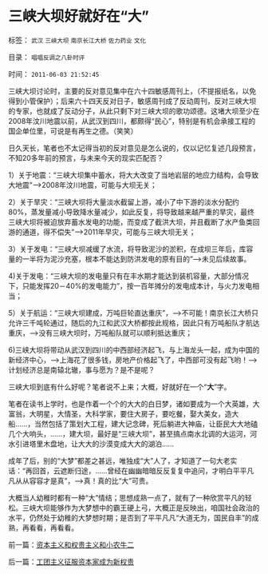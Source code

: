 # 三峡大坝好就好在“大”

标签： `武汉` `三峡大坝` `南京长江大桥` `佐力药业` `文化` 

目录： `唱唱反调之八卦时评`

时间： `2011-06-03 21:52:45`

三峡大坝讨论时，主要的反对意见集中在六十四敏感周刊上，（不提报纸名，以免得到小管保护）；后来六十四天反对日子，敏感周刊成了反动周刊，反对三峡大坝的专家，也就成了反动分子，从此只剩下对三峡大坝的歌功颂德。这堵大坝至少在2008年汶川地震以前，从武汉到四川，都颇得“民心”，特别是有机会承接工程的国企单位里，可说是有再生之德。（笑笑）

日久天长，笔者也不太记得当初的反对意见是怎么说的，仅以记忆复述几段预言，不知20多年前的预言，与未来今天的现实匹配否？

1）关于地震：“三峡大坝集中蓄水，将大大改变了当地岩层的地应力结构，会导致大地震”——>2008年汶川地震，可能与大坝无关；

2）关于旱灾：“三峡大坝将大量淡水截留上游，减小了中下游的淡水分配约80%，蒸发量减小导致降水量减少，如此反复，将导致越来越严重的旱灾，最终三峡大坝将被迫放弃蓄水发电的功能，而变成了截洪大坝，并且截断了水产鱼类回游的通道，得不偿失”——>2011年早灾，可能与三峡大坝无关；

3）关于发电：“三峡大坝减缓了水流，将导致泥沙的淤积，在成坝三年后，库容量的一半将为泥沙充塞，根本不能达到防洪发电的原有目的”——>未见后续故事。

4)关于发电：“三峡大坝的发电量只有在丰水期才能达到装机容量，大部分情况下，只能发挥20－40%的发电能力”，按一百年摊分的发电成本计，与火力发电相当；

5）关于航运：“三峡大坝建成，万吨巨轮直达重庆”，——>不可能！南京长江大桥只允许三千吨轮通过，随后的九江和武汉大桥都按此规格，因此只有万吨船队才航达重庆，——>没有三峡大坝时，万吨船队就可以顺利抵达重庆；

6)三峡大坝将带动从武汉到四川的中西部经济起飞，与上海龙头一起，成为中国的新经济中心，——>上海花了很多钱，房地产价格起飞了，中西部可没有起飞哟！——>计划经济总是南辕北辙，事与愿为？是不是呢？

三峡大坝到底有什么好呢？笔者说不上来；大概，好就好在一个“**大**”字。

笔者在读书上学时，也是作着一个个的大大的白日梦，诸如要成为一个大英雄，大富翁，大明星，大情圣，大科学家，要住大房子，要吃餐，娶大美女，造大船……，当然包括了策划大工程，建大记念碑，死后躺进大神庙，让臣民大大地磕几个大响头，……，建大坝，最好是“三峡大坝”，甚至搞点南水北调的大运河，河水引进塔里木盘地，让大大的沙漠变成大大的湖泊……

成年了后，别的“大梦”都差之甚远，唯独成“大”人了，才知道了一句大老实话：“再回首，云遮断归途，……曾经在幽幽暗暗反反复复中追问，才明白平平凡凡从从容容才是真”，——>真！真的比“大”可贵。

大概当人幼稚时都有一种“大”情结；思想成熟一点了，就有了一种欣赏平凡的轻松。三峡大坝能够作为大梦想中的霸王硬上弓，大概正是反映出，咱国社会政治的水平，仍然处于幼稚的大梦想时期；是否到了平平凡凡“大道无为，国民自丰”的成熟，再看看，再看看。



前一篇：[资本主义和权贵主义和小农牛二](../../../2011/6/2/资本主义和权贵主义和小农牛二.md)

后一篇：[工团主义征服资本家成为新权贵](../../../2011/6/3/工团主义征服资本家成为新权贵.md)